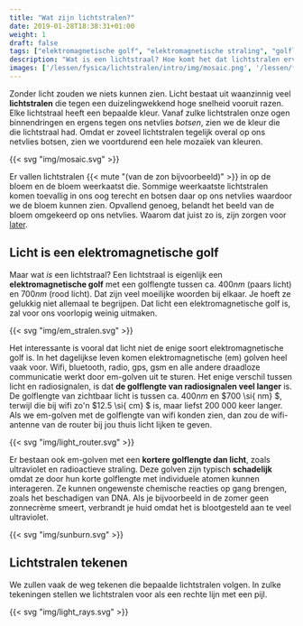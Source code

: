 ```yaml
---
title: "Wat zijn lichtstralen?"
date: 2019-01-28T18:38:31+01:00
weight: 1
draft: false
tags: ["elektromagnetische golf", "elektromagnetische straling", "golflengte", "golven", "licht", "lichtstraal", "netvlies", "oog", "optica", "zien"]
description: "Wat is een lichtstraal? Hoe komt het dat lichtstralen ervoor zorgen dat we kunnen zien? Deze les vertelt op een illustratieve manier wat lichtstralen zijn in het algemeen en hoe ze ervoor zorgen dat mensen kunnen zien. De les geeft een idee van wat elektromagnetische golven zijn en vertelt dat licht hier een voorbeeld van is."
images: ['/lessen/fysica/lichtstralen/intro/img/mosaic.png', '/lessen/fysica/lichtstralen/intro/img/em_stralen.png', '/lessen/fysica/lichtstralen/intro/img/light_router.png', '/lessen/fysica/lichtstralen/intro/img/sunburn.png', '/lessen/fysica/lichtstralen/intro/img/light_rays.png']
---
```

Zonder licht zouden we niets kunnen zien. Licht bestaat uit waanzinnig veel
**lichtstralen** die tegen een duizelingwekkend hoge snelheid vooruit razen.
Elke lichtstraal heeft een bepaalde kleur. Vanaf zulke lichtstralen onze ogen
binnendringen en ergens tegen ons netvlies *botsen*, zien we de kleur die die
lichtstraal had. Omdat er zoveel lichtstralen tegelijk overal op ons netvlies
botsen, zien we voortdurend een hele mozaïek van kleuren.

{{< svg "img/mosaic.svg" >}}

Er vallen lichtstralen {{< mute "(van de zon bijvoorbeeld)" >}}
in op de bloem en de bloem weerkaatst die. Sommige weerkaatste
lichtstralen komen toevallig in ons oog terecht en botsen daar
op ons netvlies waardoor we de bloem kunnen zien.
Opvallend genoeg, belandt het beeld van de bloem omgekeerd op ons netvlies.
Waarom dat juist zo is, zijn zorgen voor [later](../beeldvorming).

## Licht is een elektromagnetische golf
Maar wat *is* een lichtstraal? Een lichtstraal is eigenlijk een
**elektromagnetische golf** met een golflengte tussen ca. $400 \si{ nm}$ (paars
licht) en $700 \si{ nm}$ (rood licht). Dat zijn veel moeilijke woorden bij
elkaar. Je hoeft ze gelukkig niet allemaal te begrijpen. Dat licht een
elektromagnetische golf is, zal voor ons voorlopig weinig uitmaken.

{{< svg "img/em_stralen.svg" >}}

Het interessante is vooral dat licht niet de enige soort elektromagnetische
golf is. In het dagelijkse leven komen elektromagnetische (em) golven heel vaak
voor. Wifi, bluetooth, radio, gps, gsm en alle andere draadloze communicatie
werkt door em-golven uit te sturen. Het enige verschil tussen licht en
radiosignalen, is dat **de golflengte van radiosignalen veel langer** is. De
golflengte van zichtbaar licht is tussen ca. $400 \si{ nm}$ en $700 \si{ nm} $,
terwijl die bij wifi zo'n $12.5 \si{ cm} $ is, maar liefst $200\ 000$ keer langer.
Als we em-golven met de
golflengte van wifi konden zien, dan zou de wifi-antenne van de router bij jou
thuis licht lijken te geven.

{{< svg "img/light_router.svg" >}}

Er bestaan ook em-golven met een **kortere golflengte dan licht**, zoals
ultraviolet en radioactieve straling. Deze golven zijn typisch **schadelijk**
omdat ze door hun korte golflengte met individuele atomen kunnen interageren.
Ze kunnen ongewenste chemische reacties op gang brengen, zoals het beschadigen
van DNA. Als je bijvoorbeeld in de zomer geen zonnecrème smeert, verbrandt je
huid omdat het is blootgesteld aan te veel ultraviolet.

{{< svg "img/sunburn.svg" >}}

## Lichtstralen tekenen
We zullen vaak de weg tekenen die bepaalde lichtstralen volgen. In zulke
tekeningen stellen we lichtstralen voor als een rechte lijn met een pijl.

{{< svg "img/light_rays.svg" >}}
